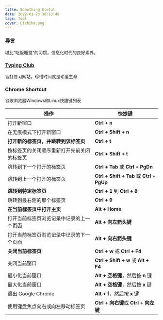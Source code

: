 ```yaml
---
title: Something Useful
date: 2022-01-23 18:13:45
tags: Tool
cover: Ulchiha.png
---
```


### 导言

堪比“吃饭睡觉”的习惯，信息化时代的良好素养。

### [Typing Club](https://www.typingclub.com/)

盲打练习网站，珍惜时间就是珍爱生命

### Chrome Shortcut

谷歌浏览器Windows和Linux快捷键列表

| **操作**                                   | **快捷键**                                    |
| ------------------------------------------ | --------------------------------------------- |
| 打开新窗口                                 | **Ctrl + n**                                  |
| 在无痕模式下打开新窗口                     | **Ctrl + Shift + n**                          |
| **打开新的标签页，并跳转到该标签页**       | **Ctrl + t**                                  |
| 按标签页的关闭顺序重新打开先前关闭的标签页 | **Ctrl + Shift + t**                          |
| 跳转到下一个打开的标签页                   | **Ctrl + Tab** 或 **Ctrl + PgDn**             |
| 跳转到上一个打开的标签页                   | **Ctrl + Shift + Tab** 或 **Ctrl + PgUp**     |
| **跳转到特定标签页**                       | **Ctrl + 1** 到 **Ctrl + 8**                  |
| 跳转到最右侧的那个标签页                   | **Ctrl + 9**                                  |
| **在当前标签页中打开主页**                 | **Alt + Home**                                |
| 打开当前标签页浏览记录中记录的上一个页面   | **Alt + 向左箭头键**                          |
| 打开当前标签页浏览记录中记录的下一个页面   | **Alt + 向右箭头键**                          |
| **关闭当前标签页**                         | **Ctrl + w** 或 **Ctrl + F4**                 |
| 关闭当前窗口                               | **Ctrl + Shift + w** 或 **Alt + F4**          |
| 最小化当前窗口                             | **Alt + 空格键**，然后按 **n** 键             |
| 最大化当前窗口                             | **Alt + 空格键**，然后按 **x** 键             |
| 退出 Google Chrome                         | **Alt + f**，然后按 **x** 键                  |
| 使用键盘焦点向右或向左移动标签页           | **Ctrl** + **向右键**或 **Ctrl** + **向左键** |




